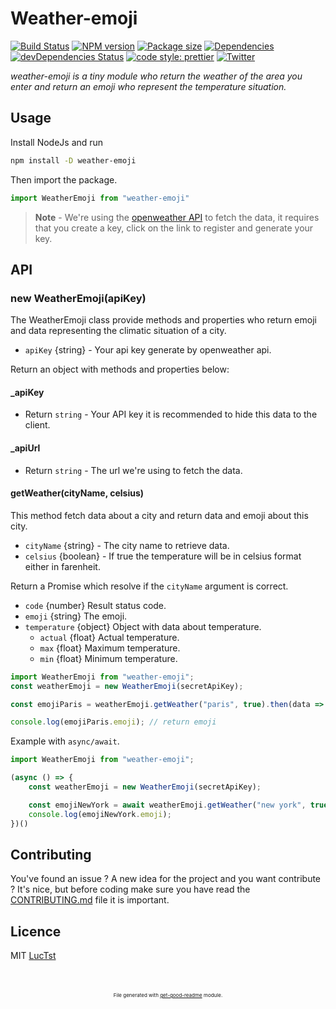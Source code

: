 # Weather-emoji
[![Build Status](https://travis-ci.com/luctst/weather-emoji.svg?branch=master)](https://travis-ci.com/luctst/weather-emoji)
[![NPM version](https://img.shields.io/npm/v/weather-emoji?style=flat-square)](https://img.shields.io/npm/v/weather-emoji?style=flat-square)
[![Package size](https://img.shields.io/bundlephobia/min/weather-emoji)](https://img.shields.io/bundlephobia/min/weather-emoji)
[![Dependencies](https://img.shields.io/david/luctst/weather-emoji.svg?style=popout-square)](https://david-dm.org/luctst/weather-emoji)
[![devDependencies Status](https://david-dm.org/luctst/weather-emoji/dev-status.svg?style=flat-square)](https://david-dm.org/luctst/weather-emoji?type=dev)
[![code style: prettier](https://img.shields.io/badge/code_style-prettier-ff69b4.svg?style=flat-square)](https://github.com/prettier/prettier)
[![Twitter](https://img.shields.io/twitter/follow/luctstt.svg?label=Follow&style=social)](https://twitter.com/luctstt)

*weather-emoji is a tiny module who return the weather of the area you enter and return an emoji who represent the temperature situation.*

## Usage
Install NodeJs and run
```bash
npm install -D weather-emoji
```

Then import the package.
```js
import WeatherEmoji from "weather-emoji"
```

> **Note** - We're using the [openweather API](https://openweathermap.org) to fetch the data, it requires that you create a key, click on the link to register and generate your key.

## API
### new WeatherEmoji(apiKey)
The WeatherEmoji class provide methods and properties who return emoji and data representing the climatic situation of a city.

* `apiKey` {string} - Your api key generate by openweather api.

Return an object with methods and properties below:
#### _apiKey
* Return `string` - Your API key it is recommended to hide this data to the client.

#### _apiUrl
* Return `string` - The url we're using to fetch the data.

#### getWeather(cityName, celsius)
This method fetch data about a city and return data and emoji about this city.

* `cityName` {string} - The city name to retrieve data.
* `celsius` {boolean} - If true the temperature will be in celsius format either in farenheit.

Return a Promise which resolve if the `cityName` argument is correct.
* `code` {number} Result status code.
* `emoji` {string} The emoji.
* `temperature` {object} Object with data about temperature.
	* `actual` {float} Actual temperature.
	* `max` {float} Maximum temperature.
	* `min` {float} Minimum temperature.

```js
import WeatherEmoji from "weather-emoji";
const weatherEmoji = new WeatherEmoji(secretApiKey);

const emojiParis = weatherEmoji.getWeather("paris", true).then(data => data);

console.log(emojiParis.emoji); // return emoji
```

Example with `async/await`.
```js
import WeatherEmoji from "weather-emoji";

(async () => {
	const weatherEmoji = new WeatherEmoji(secretApiKey);

	const emojiNewYork = await weatherEmoji.getWeather("new york", true);
	console.log(emojiNewYork.emoji);
})()
```

## Contributing
You've found an issue ? A new idea for the project and you want contribute ? It's nice, but before coding make sure you have read the [CONTRIBUTING.md](https://github.com/luctst/weather-emoji/blob/master/.github/CONTRIBUTING.md) file it is important.


## Licence
MIT [LucTst](https://github.com/luctst/weather-emoji/blob/master/.github/LICENSE)

<p style="font-size:8px;text-align:center;margin-top:50px;">File generated with <a href="https://github.com/luctst/get-good-readme">get-good-readme</a> module.</p>
